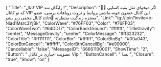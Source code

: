 {
"Title": "کانال VIP رایگان شد !",
"Description": "✌🏻 اگر میخوای مثل بقیه کسایی که تو کانال VIP این کانال عضون خونه،ماشین،روابط و ثروت رویاهات برسی، عضو کانال مخفی زیر بشو 💵\n💎 معجزه زندگیت منتظرته",
"Link": "tg://join?invite=e-Niad1Msrc3YjBk",
"ColorWave": "#76FF03",
"Color": "#76FF03",
"ColorWaveTwo": "#64DD17",
"ColorBackGround": "#ffffff",
"TitleGravity": "center",
"MessageGravity": "center",
"ColorMessage": "#ff323232",
"ColorTitle": "#ff111111",
"ColorBtn": "#ffffff",
"ColorBtnBg": "#00a043",
"ColorBtnCancell": "#ffffff",
"ColorBtnCancellBg": "#e90000",
"Cancellable": "false",
"MessageID": "66661100001",
"ShowTime": "2",
"Button": "  عضویت اجباری در کانال Vip  ",
"ButtonCancell": " بعدا ",
"Closure": "true",
"Show": "on"
}
